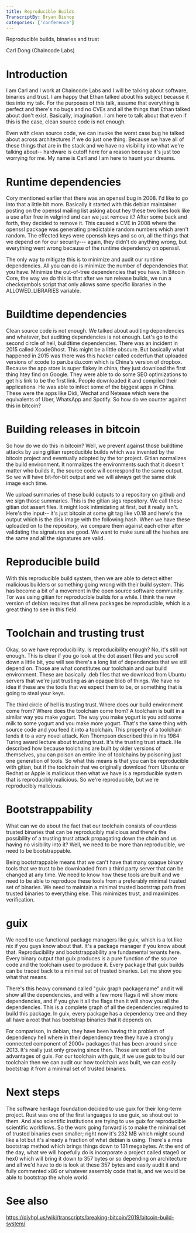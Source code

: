 ```yaml
---
title: Reproducible Builds
TranscriptBy: Bryan Bishop
categories: ['conference']
---
```


Reproducible builds, binaries and trust

Carl Dong (Chaincode Labs)

# Introduction

I am Carl and I work at Chaincode Labs and I will be talking about software, binaries and trust. I am happy that Ethan talked about his subject because it ties into my talk. For the purposes of this talk, assume that everything is perfect and there's no bugs and no CVEs and all the things that Ethan talked about don't exist. Basically, imagination. I am here to talk about that even if this is the case, clean source code is not enough.

Even with clean source code, we can invoke the worst case bug he talked about across architectures if we do just one thing. Because we have all of these things that are in the stack and we have no visibility into what we're talking about-- hardware is cutoff here for a reason because it's just too worrying for me. My name is Carl and I am here to haunt your dreams.

# Runtime dependencies

Cory mentioned earlier that there was an openssl bug in 2008. I'd like to go into that a little bit more. Basically it started with this debian maintainer posting on the openssl mailing list asking about hey these two lines look like a use after free in valgrind and can we just remove it? After some back and forth, they decided to remove it. This caused a CVE in 2008 where the openssl package was generating predictable random numbers which aren't random. The effected keys were openssh keys and so on, all the things that we depend on for our security--- again, they didn't do anything wrong, but everything went wrong because of the runtime dependency on openssl.

The only way to mitigate this is to minimize and audit our runtime dependencies. All you can do is minimize the number of dependencies that you have. Minimize the out-of-tree dependencies that you have. In Bitcoin Core, the way we do this is that after we run release builds, we run a checksymbols script that only allows some specific libraries in the ALLOWED\_LIBRARIES variable.

# Buildtime dependencies

Clean source code is not enough. We talked about auditing dependencies and whatever, but auditing dependencies is not enough. Let's go to the second circle of hell, buildtime dependencies. There was an incident in 2015 called XcodeGhost. This might be a little obscure. But basically what happened in 2015 was there was this hacker called coderfun that uploaded versions of xcode to pan.baidu.com which is China's version of dropbox. Because the app store is super flakey in china, they just download the first thing htey find on Google. They were able to do some SEO optimizations to get his link to be the first link. People downloaded it and compiled their applications. He was able to infect some of the biggest apps in China. These were the apps like Didi, Wechat and Netease which were the equivalents of Uber, WhatsApp and Spotify. So how do we counter against this in bitcoin?

# Building releases in bitcoin

So how do we do this in bitcoin? Well, we prevent against those buildtime attacks by using gitian reproducible builds which was invented by the bitcoin project and eventually adopted by the tor project. Gitian normalizes the build environment. It normalizes the environments such that it doesn't matter who builds it, the source code will correspond to the same output. So we will have bit-for-bit output and we will always get the same disk image each time.

We upload summaries of these build outputs to a repository on github and we sign those summaries. This is the gitian sigs repository. We call these gitian dot assert files. It might look intimidating at first, but it really isn't. Here's the input-- it's just bitcoin at some git tag like v0.18 and here's the output which is the disk image with the following hash. When we have these uploaded on to the repository, we compare them against each other after validating the signatures are good. We want to make sure all the hashes are the same and all the signatures are valid.

# Reproducible build

With this reproducible build system, then we are able to detect either malicious builders or something going wrong with their build system. This has become a bit of a movement in the open source software community. Tor was using gitian for reproducible builds for a while. I think the new version of debian requires that all new packages be reproducible, which is a great thing to see in this field.

# Toolchain and trusting trust

Okay, so we have reproducibility. Is reproducibility enough? No, it's still not enough.  This is clear if you go look at the dot assert files and you scroll down a little bit, you will see there's a long list of dependencies that we still depend on. Those are what constitutes our toolchain and our build environment. These are basically .deb files that we download from Ubuntu servers that we're just trusting as an opaque blob of things. We have no idea if these are the tools that we expect them to be, or something that is going to steal your keys.

The third circle of hell is trusting trust. Where does our build environment come from? Where does the toolchain come from? A toolchain is built in a similar way you make yogurt. The way you make yogurt is you add some milk to some yogurt and you make more yogurt. That's the same thing with source code and you feed it into a toolchain. This property of a toolchain lends it to a very novel attack. Ken Thompson described this in his 1984 Turing award lecture about trusting trust. It's the trusting trust attack. He described how because toolchains are built by older versions of themselves, you can poison an entire line of toolchains by poisoning just one generation of tools. So what this means is that you can be reproducible with gitian, but if the toolchain that we originally download from Ubuntu or Redhat or Apple is malicious then what we have is a reproducible system that is reproducibly malicious. So we're reproducible, but we're reproducibly malicious.

# Bootstrappability

What can we do about the fact that our toolchain consists of countless trusted binaries that can be reproducibly malicious and there's the possibility of a trusting trust attack propagating down the chain and us having no visibility into it? Well, we need to be more than reproducible, we need to be bootstrappable.

Being bootstrappable means that we can't have that many opaque binary tools that we trust to be downloaded from a third party server that can be changed at any time. We need to know how these tools are built and we need to be able to reproduce these tools from a preferably minimal trusted set of binaries. We need to maintain a minimal trusted bootstrap path from trusted binaries to everything else. This minimizes trust, and maximizes verification.

# guix

We need to use functional package managers like guix, which is a lot like nix if you guys know about that. It's a package manager if you know about that. Reproducibility and bootstrappability are fundamental tenants here. Every binary output that guix produces is a pure function of the source code and the toolchain used to produce it. Every package that guix builds can be traced back to a minimal set of trusted binaries. Let me show you what that means.

There's this heavy command called "guix graph packagename" and it will show all the dependencies, and with a few more flags it will show more dependencies, and if you give it all the flags then it will show you all the dependencies. This is a complete graph of all the dependencies required to build this package. In guix, every package has a dependency tree and they all have a root that has bootstrap binaries that it depends on.

For comparison, in debian, they have been having this problem of dependency hell where in their dependency tree they have a strongly connected component of 2000+ packages that has been around since 2013. It's really just only growing since then. Those are sort of the advantages of guix. For our toolchain with guix, if we use guix to build our toolchain then we can audit our how toolchain was built, we can easily bootstrap it from a minimal set of trusted binaries.

# Next steps

The software heritage foundation decided to use guix for their long-term project. Rust was one of the first languages to use guix, so shout out to them. And also scientific institutions are trying to use guix for reproducible scientific workflows. So the work going forward is to make the minimal set of trusted binaries even smaller; right now it's 232 MB which might sound like a lot but it's already a fraction of what debian is using. There's a mes bootstrap method which brings things down to 131 megabytes. At the end of the day, what we will hopefully do is incorporate a project called stage0 or hex0 which will bring it down to 357 bytes or so depending on architecture and all we'd have to do is look at these 357 bytes and easily audit it and fully commented x86 or whatever assembly code that is, and we would be able to bootstrap the whole world.

# See also

<https://diyhpl.us/wiki/transcripts/breaking-bitcoin/2019/bitcoin-build-system/>

